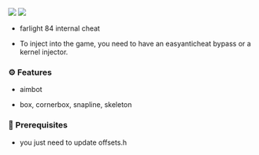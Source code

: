 ![](https://img.shields.io/github/stars/refo0/farlight84-cheat)
![](https://img.shields.io/github/forks/refo0/farlight84-cheat)

- farlight 84 internal cheat

- To inject into the game, you need to have an easyanticheat bypass or a kernel injector.

 ### ⚙️ Features
 
- aimbot

- box, cornerbox, snapline, skeleton

 ### 🧾 Prerequisites
 
- you just need to update offsets.h
